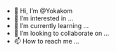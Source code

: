- 👋 Hi, I’m @Yokakom
- 👀 I’m interested in ...
- 🌱 I’m currently learning ...
- 💞️ I’m looking to collaborate on ...
- 📫 How to reach me ...

<!---
Yokakom/Yokakom is a ✨ special ✨ repository because its `README.md` (this file) appears on your GitHub profile.
You can click the Preview link to take a look at your changes.
--->
